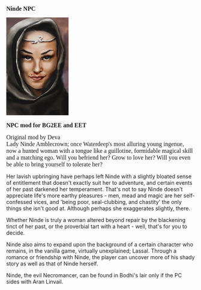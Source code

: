 <html>


<p class=MsoNormal style='line-height:normal'><b><span lang=EN-US
style='font-size:12.0pt;font-family:"Times New Roman",serif'>Ninde NPC</span></b></p>


<p class=MsoNormal style='margin-bottom:0cm;margin-bottom:.0001pt;line-height:
normal'><span style='font-size:12.0pt;font-family:"Times New Roman",serif'><img
width=166 height=260 id="Picture 1" src="ninde.jpg"
></span></p>

<p class=MsoNormal style='line-height:normal'><b><span lang=EN-US
style='font-size:12.0pt;font-family:"Times New Roman",serif'>NPC mod for BG2EE and EET</span></b></p>

<p class=MsoNormal style='line-height:normal'><span lang=EN-US
style='font-size:12.0pt;font-family:"Times New Roman",serif'>Original mod by Deva  <br>
Lady Ninde Amblecrown; once Waterdeep's most alluring young ingenue, now a hunted woman with a tongue like a guillotine, formidable magical skill and a matching ego. Will you befriend her? Grow to love her? Will you even be able to bring yourself to tolerate her?

Her lavish upbringing have perhaps left Ninde with a slightly bloated sense of entitlement that doesn't exactly suit her to adventure, and certain events of her past darkened her temperament. That's not to say Ninde doesn't appreciate life's more earthy pleasures - men, mead and magic are her self-confessed vices, and 'being poor, seal-clubbing, and chastity' the only things she isn't good at. Although perhaps she exaggerates slightly, there.

Whether Ninde is truly a woman altered beyond repair by the blackening tinct of her past, or the proverbial tart with a heart - well, that's for you to decide.

Ninde also aims to expand upon the background of a certain character who remains, in the vanilla game, virtually unexplained; Lassal. Through a romance or friendship with Ninde, the player can uncover more of his shady story as well as that of Ninde herself.

Ninde, the evil Necromancer, can be found in Bodhi's lair only if the PC sides with Aran Linvail.

 <br>
 <br>

<br>
&nbsp;</span></p>

<p class=MsoNormal><span lang=EN-NZ>&nbsp;</span></p>

</div>

</body>

</html>


